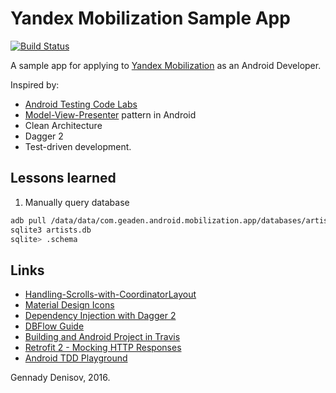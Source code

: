 # Yandex Mobilization Sample App

[![Build Status](https://travis-ci.org/geaden/yandex-mobilization.svg?branch=ci)](https://travis-ci.org/geaden/yandex-mobilization)

A sample app for applying to [Yandex Mobilization](https://www.yandex.ru/mobilization/) as an Android Developer.

Inspired by:

 - [Android Testing Code Labs](https://codelabs.developers.google.com/codelabs/android-testing/)
 - [Model-View-Presenter](https://en.wikipedia.org/wiki/Model%E2%80%93view%E2%80%93presenter) pattern in Android
 - Clean Architecture
 - Dagger 2 
 - Test-driven development.
 
## Lessons learned
 
1. Manually query database
 
```bash
adb pull /data/data/com.geaden.android.mobilization.app/databases/artists.db
sqlite3 artists.db
sqlite> .schema
```


## Links

 - [Handling-Scrolls-with-CoordinatorLayout](https://guides.codepath.com/android/Handling-Scrolls-with-CoordinatorLayout)
 - [Material Design Icons](https://design.google.com/icons/)
 - [Dependency Injection with Dagger 2](https://github.com/codepath/android_guides/wiki/Dependency-Injection-with-Dagger-2)
 - [DBFlow Guide](https://guides.codepath.com/android/DBFlow-Guide)
 - [Building and Android Project in Travis](https://docs.travis-ci.com/user/languages/android)
 - [Retrofit 2 - Mocking HTTP Responses](http://riggaroo.co.za/retrofit-2-mocking-http-responses/)
 - [Android TDD Playground](https://github.com/pestrada/android-tdd-playground)

Gennady Denisov, 2016.